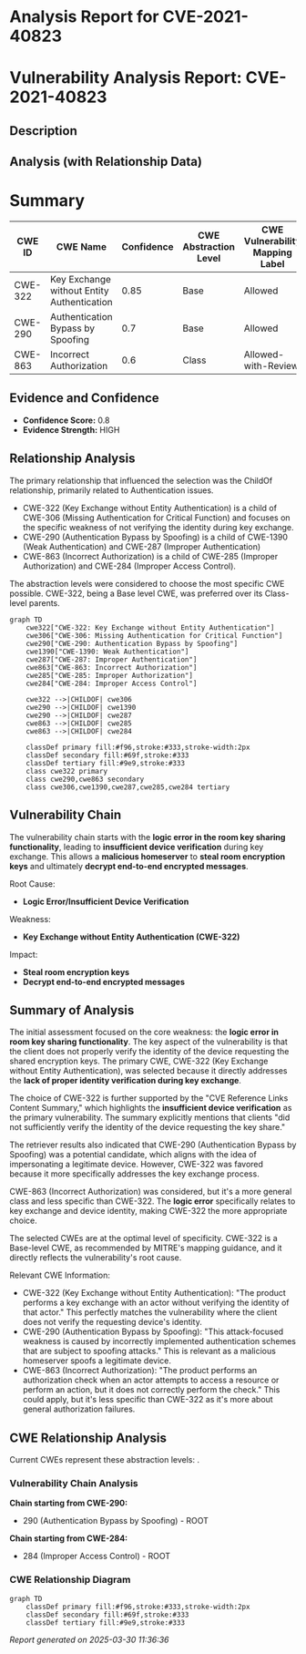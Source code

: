 # Analysis Report for CVE-2021-40823

# Vulnerability Analysis Report: CVE-2021-40823

## Description



## Analysis (with Relationship Data)

# Summary

| CWE ID  | CWE Name                                       | Confidence | CWE Abstraction Level | CWE Vulnerability Mapping Label | CWE-Vulnerability Mapping Notes |
|---------|------------------------------------------------|------------|-----------------------|---------------------------------|-----------------------------------|
| CWE-322 | Key Exchange without Entity Authentication | 0.85       | Base                  | Allowed                         | Primary CWE                      |
| CWE-290 | Authentication Bypass by Spoofing            | 0.7        | Base                  | Allowed                         | Secondary Candidate            |
| CWE-863 | Incorrect Authorization                        | 0.6        | Class                 | Allowed-with-Review             | Secondary Candidate            |

## Evidence and Confidence

*   **Confidence Score:** 0.8
*   **Evidence Strength:** HIGH

## Relationship Analysis

The primary relationship that influenced the selection was the ChildOf relationship, primarily related to Authentication issues.

*   CWE-322 (Key Exchange without Entity Authentication) is a child of CWE-306 (Missing Authentication for Critical Function) and focuses on the specific weakness of not verifying the identity during key exchange.
*   CWE-290 (Authentication Bypass by Spoofing) is a child of CWE-1390 (Weak Authentication) and CWE-287 (Improper Authentication)
*   CWE-863 (Incorrect Authorization) is a child of CWE-285 (Improper Authorization) and CWE-284 (Improper Access Control).

The abstraction levels were considered to choose the most specific CWE possible. CWE-322, being a Base level CWE, was preferred over its Class-level parents.

```mermaid
graph TD
    cwe322["CWE-322: Key Exchange without Entity Authentication"]
    cwe306["CWE-306: Missing Authentication for Critical Function"]
    cwe290["CWE-290: Authentication Bypass by Spoofing"]
    cwe1390["CWE-1390: Weak Authentication"]
    cwe287["CWE-287: Improper Authentication"]
    cwe863["CWE-863: Incorrect Authorization"]
    cwe285["CWE-285: Improper Authorization"]
    cwe284["CWE-284: Improper Access Control"]
    
    cwe322 -->|CHILDOF| cwe306
    cwe290 -->|CHILDOF| cwe1390
    cwe290 -->|CHILDOF| cwe287
    cwe863 -->|CHILDOF| cwe285
    cwe863 -->|CHILDOF| cwe284
    
    classDef primary fill:#f96,stroke:#333,stroke-width:2px
    classDef secondary fill:#69f,stroke:#333
    classDef tertiary fill:#9e9,stroke:#333
    class cwe322 primary
    class cwe290,cwe863 secondary
    class cwe306,cwe1390,cwe287,cwe285,cwe284 tertiary
```

## Vulnerability Chain

The vulnerability chain starts with the **logic error in the room key sharing functionality**, leading to **insufficient device verification** during key exchange. This allows a **malicious homeserver** to **steal room encryption keys** and ultimately **decrypt end-to-end encrypted messages**.

Root Cause:
*   **Logic Error/Insufficient Device Verification**

Weakness:
*   **Key Exchange without Entity Authentication (CWE-322)**

Impact:
*   **Steal room encryption keys**
*   **Decrypt end-to-end encrypted messages**

## Summary of Analysis

The initial assessment focused on the core weakness: the **logic error in room key sharing functionality**. The key aspect of the vulnerability is that the client does not properly verify the identity of the device requesting the shared encryption keys. The primary CWE, CWE-322 (Key Exchange without Entity Authentication), was selected because it directly addresses the **lack of proper identity verification during key exchange**.

The choice of CWE-322 is further supported by the "CVE Reference Links Content Summary," which highlights the **insufficient device verification** as the primary vulnerability. The summary explicitly mentions that clients "did not sufficiently verify the identity of the device requesting the key share."

The retriever results also indicated that CWE-290 (Authentication Bypass by Spoofing) was a potential candidate, which aligns with the idea of impersonating a legitimate device. However, CWE-322 was favored because it more specifically addresses the key exchange process.

CWE-863 (Incorrect Authorization) was considered, but it's a more general class and less specific than CWE-322. The **logic error** specifically relates to key exchange and device identity, making CWE-322 the more appropriate choice.

The selected CWEs are at the optimal level of specificity. CWE-322 is a Base-level CWE, as recommended by MITRE's mapping guidance, and it directly reflects the vulnerability's root cause.

Relevant CWE Information:
*   CWE-322 (Key Exchange without Entity Authentication): "The product performs a key exchange with an actor without verifying the identity of that actor." This perfectly matches the vulnerability where the client does not verify the requesting device's identity.
*   CWE-290 (Authentication Bypass by Spoofing): "This attack-focused weakness is caused by incorrectly implemented authentication schemes that are subject to spoofing attacks." This is relevant as a malicious homeserver spoofs a legitimate device.
*   CWE-863 (Incorrect Authorization): "The product performs an authorization check when an actor attempts to access a resource or perform an action, but it does not correctly perform the check." This could apply, but it's less specific than CWE-322 as it's more about general authorization failures.


## CWE Relationship Analysis

Current CWEs represent these abstraction levels: .


### Vulnerability Chain Analysis

**Chain starting from CWE-290:**
- 290 (Authentication Bypass by Spoofing) - ROOT


**Chain starting from CWE-284:**
- 284 (Improper Access Control) - ROOT



### CWE Relationship Diagram

```mermaid
graph TD
    classDef primary fill:#f96,stroke:#333,stroke-width:2px
    classDef secondary fill:#69f,stroke:#333
    classDef tertiary fill:#9e9,stroke:#333
```



*Report generated on 2025-03-30 11:36:36*
